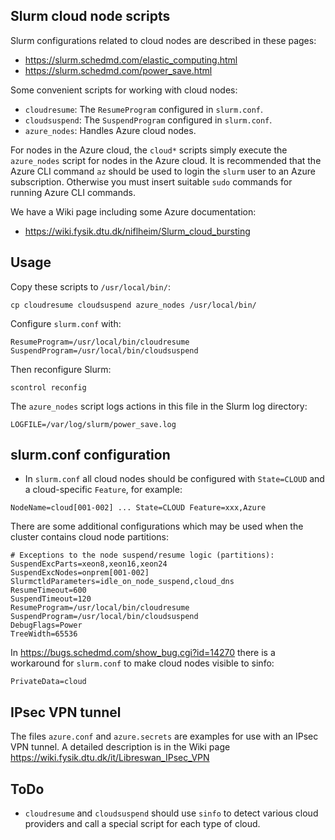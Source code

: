 Slurm cloud node scripts
------------------------

Slurm configurations related to cloud nodes are described in these pages:

* https://slurm.schedmd.com/elastic_computing.html
* https://slurm.schedmd.com/power_save.html

Some convenient scripts for working with cloud nodes:

* ```cloudresume```: The ```ResumeProgram``` configured in ```slurm.conf```.
* ```cloudsuspend```: The ```SuspendProgram``` configured in ```slurm.conf```.
* ```azure_nodes```: Handles Azure cloud nodes.

For nodes in the Azure cloud,
the ```cloud*``` scripts simply execute the ```azure_nodes``` script for nodes in the Azure cloud.
It is recommended that the Azure CLI command ```az``` should be used to login the ```slurm``` user to an Azure subscription.
Otherwise you must insert suitable  ```sudo``` commands for running Azure CLI commands.

We have a Wiki page including some Azure documentation:

* https://wiki.fysik.dtu.dk/niflheim/Slurm_cloud_bursting

Usage
-----

Copy these scripts to ```/usr/local/bin/```:
```
cp cloudresume cloudsuspend azure_nodes /usr/local/bin/
```

Configure ```slurm.conf``` with:
```
ResumeProgram=/usr/local/bin/cloudresume
SuspendProgram=/usr/local/bin/cloudsuspend
```

Then reconfigure Slurm:
```
scontrol reconfig
```

The ```azure_nodes``` script logs actions in this file in the Slurm log directory:
```
LOGFILE=/var/log/slurm/power_save.log
```

slurm.conf configuration
------------------------

* In ```slurm.conf``` all cloud nodes should be configured with ```State=CLOUD``` and a cloud-specific ```Feature```, for example:

```
NodeName=cloud[001-002] ... State=CLOUD Feature=xxx,Azure
```

There are some additional configurations which may be used when the cluster contains cloud node partitions:

```
# Exceptions to the node suspend/resume logic (partitions):
SuspendExcParts=xeon8,xeon16,xeon24
SuspendExcNodes=onprem[001-002]
SlurmctldParameters=idle_on_node_suspend,cloud_dns
ResumeTimeout=600
SuspendTimeout=120
ResumeProgram=/usr/local/bin/cloudresume
SuspendProgram=/usr/local/bin/cloudsuspend
DebugFlags=Power
TreeWidth=65536
```

In https://bugs.schedmd.com/show_bug.cgi?id=14270 there is a workaround for ```slurm.conf``` to make cloud nodes visible to sinfo:
```
PrivateData=cloud
```


IPsec VPN tunnel
----------------

The files ```azure.conf``` and ```azure.secrets``` are examples for use with an IPsec VPN tunnel.
A detailed description is in the Wiki page 
https://wiki.fysik.dtu.dk/it/Libreswan_IPsec_VPN

ToDo
----

* ```cloudresume``` and ```cloudsuspend``` should use ```sinfo``` to detect 
  various cloud providers and call a special script for each type of cloud.
